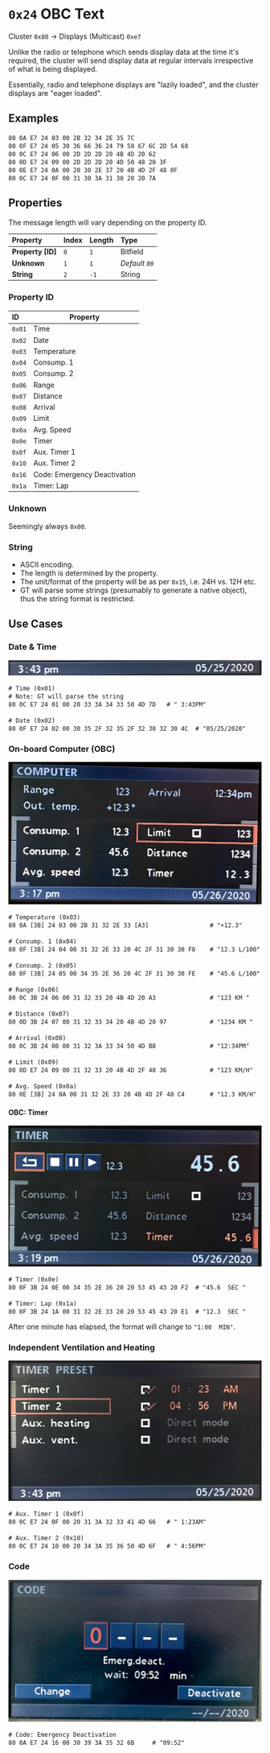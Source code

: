# `0x24` OBC Text

Cluster `0x80` → Displays (Multicast) `0xe7`

Unlike the radio or telephone which sends display data at the time it's required, the cluster will send display data at regular intervals irrespective of what is being displayed.

Essentially, radio and telephone displays are "lazily loaded", and the cluster displays are "eager loaded".

## Examples

    80 0A E7 24 03 00 2B 32 34 2E 35 7C
    80 0F E7 24 05 30 36 66 36 24 79 58 67 6C 2D 54 68
    80 0C E7 24 06 00 2D 2D 2D 20 4B 4D 20 62
    80 0D E7 24 09 00 2D 2D 2D 20 4D 50 48 20 3F
    80 0E E7 24 0A 00 20 30 2E 37 20 4B 4D 2F 48 0F
    80 0C E7 24 0F 00 31 30 3A 31 30 20 20 7A

## Properties

The message length will vary depending on the property ID.

Property|Index|Length|Type
:-------|:----|:-----|:---
**Property [ID]**|`0`|`1`|Bitfield
**Unknown**|`1`|`1`|_Default `00`_
**String**|`2`|`-1`|String

### Property ID

ID|Property
:--|-------
`0x01`|Time
`0x02`|Date
`0x03`|Temperature
`0x04`|Consump. 1
`0x05`|Consump. 2
`0x06`|Range
`0x07`|Distance
`0x08`|Arrival
`0x09`|Limit
`0x0a`|Avg. Speed
`0x0e`|Timer
`0x0f`|Aux. Timer 1
`0x10`|Aux. Timer 2
`0x16`|Code: Emergency Deactivation
`0x1a`|Timer: Lap

### Unknown

Seemingly always `0x00`.

### String

- ASCII encoding.
- The length is determined by the property.
- The unit/format of the property will be as per `0x15`, i.e. 24H vs. 12H etc.
- GT will parse some strings (presumably to generate a native object), thus the string format is restricted.

## Use Cases

### Date & Time

![Date & Time](obc/date_time.jpg)

    # Time (0x01)
    # Note: GT will parse the string
    80 0C E7 24 01 00 20 33 3A 34 33 50 4D 7D   # " 3:43PM"

    # Date (0x02)
    80 0F E7 24 02 00 30 35 2F 32 35 2F 32 30 32 30 4C  # "05/25/2020"

### On-board Computer (OBC)

![OBC](obc/obc.jpg)

    # Temperature (0x03)
    80 0A [3B] 24 03 00 2B 31 32 2E 33 [A3]                 # "+12.3"

    # Consump. 1 (0x04)
    80 0F [3B] 24 04 00 31 32 2E 33 20 4C 2F 31 30 30 F8    # "12.3 L/100"

    # Consump. 2 (0x05)
    80 0F [3B] 24 05 00 34 35 2E 36 20 4C 2F 31 30 30 FE    # "45.6 L/100"

    # Range (0x06)
    80 0C 3B 24 06 00 31 32 33 20 4B 4D 20 A3               # "123 KM "

    # Distance (0x07)
    80 0D 3B 24 07 00 31 32 33 34 20 4B 4D 20 97            # "1234 KM "

    # Arrival (0x08)
    80 0C 3B 24 08 00 31 32 3A 33 34 50 4D B8               # "12:34PM"

    # Limit (0x09)
    80 0D E7 24 09 00 31 32 33 20 4B 4D 2F 48 36            # "123 KM/H"

    # Avg. Speed (0x0a)
    80 0E [3B] 24 0A 00 31 32 2E 33 20 4B 4D 2F 48 C4       # "12.3 KM/H"

#### OBC: Timer

![OBC: Timer](obc/obc_timer.jpg)

    # Timer (0x0e)
    80 0F 3B 24 0E 00 34 35 2E 36 20 20 53 45 43 20 F2  # "45.6  SEC "

    # Timer: Lap (0x1a)
    80 0F 3B 24 1A 00 31 32 2E 33 20 20 53 45 43 20 E1  # "12.3  SEC "

After one minute has elapsed, the format will change to `"1:00  MIN"`.

### Independent Ventilation and Heating

![Aux Timers](obc/auxiliary.jpg)

    # Aux. Timer 1 (0x0f)
    80 0C E7 24 0F 00 20 31 3A 32 33 41 4D 66   # " 1:23AM"

    # Aux. Timer 2 (0x10)
    80 0C E7 24 10 00 20 34 3A 35 36 50 4D 6F   # " 4:56PM"

### Code

![Code: Emergency Deactivation](obc/code_deactivation.jpg)

    # Code: Emergency Deactivation
    80 0A E7 24 16 00 30 39 3A 35 32 6B     # "09:52"
